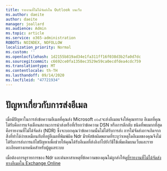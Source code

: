 ```yaml
---
title: รายงานที่ไม่ได้จัดส่งใน Outlook บนเว็บ
ms.author: daeite
author: daeite
manager: joallard
ms.audience: Admin
ms.topic: article
ms.service: o365-administration
ROBOTS: NOINDEX, NOFOLLOW
localization_priority: Normal
ms.custom: ''
ms.openlocfilehash: 1d2155b819ad34e1fa311ff16f038d3b2fa0d7dc
ms.sourcegitcommit: c6692ce0fa1358ec3529e59ca0ecdfdea4cdc759
ms.translationtype: MT
ms.contentlocale: th-TH
ms.lasthandoff: 09/14/2020
ms.locfileid: "47721934"
---
```

# <a name="issues-with-email-delivery"></a>ปัญหาเกี่ยวกับการส่งอีเมล

เมื่อมีปัญหาในการส่งข้อความอีเมลที่คุณส่ง Microsoft ๓๖๕จะส่งอีเมลแจ้งให้คุณทราบ อีเมลที่คุณได้รับคือการแจ้งเตือนสถานะการนำส่งหรือที่เรียกว่าข้อความ DSN หรือการตีกลับ ชนิดที่พบมากที่สุดคือรายงานที่ไม่ได้จัดส่ง (NDR) ซึ่งจะบอกคุณว่าข้อความนั้นไม่ได้รับการส่ง การไม่จัดส่งอาจเกิดจากสิ่งที่ทำได้ง่ายเหมือนกับที่อยู่อีเมลที่พิมพ์ผิด Ndr มีรหัสข้อผิดพลาดที่ระบุว่าเหตุใดอีเมลของคุณจึงไม่ได้รับการส่งการแก้ไขปัญหาเพื่อช่วยให้คุณได้รับอีเมลที่ส่งลิงก์ไปยังวิธีใช้เพิ่มเติมบนเว็บและรายละเอียดทางเทคนิคสำหรับผู้ดูแลระบบ

เมื่อต้องการดูรายการของ Ndr และค้นหาสาเหตุที่ข้อความของคุณไม่ถูกส่งให้ดู[ที่รายงานที่ไม่ได้จัดส่งทางอีเมลใน Exchange Online](https://docs.microsoft.com/exchange/mail-flow-best-practices/non-delivery-reports-in-exchange-online/non-delivery-reports-in-exchange-online)